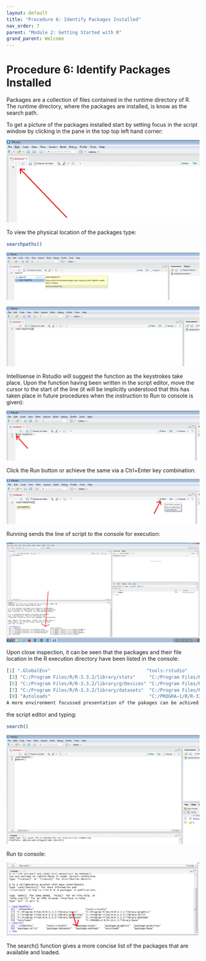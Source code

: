 ```yaml
---
layout: default
title: "Procedure 6: Identify Packages Installed"
nav_order: 7
parent: "Module 2: Getting Started with R"
grand_parent: Welcome
---
```


# Procedure 6: Identify Packages Installed

Packages are a collection of files contained in the runtime directory of R. The runtime directory, where the packages are installed, is know as the search path.

To get a picture of the packages installed start by setting focus in the script window by clicking in the pane in the top top left hand corner:

![img.png](img.png)

To view the physical location of the packages type:

``` r
searchpaths()
```

![img_1.png](img_1.png)

![img_2.png](img_2.png)

Intellisense in Rstudio will suggest the function as the keystrokes take place.
Upon the function having been written in the script editor, move the cursor to the start of the line (it will be implicitly understood that this has taken place in future procedures when the instruction to Run to console is given):

![img_3.png](img_3.png)

Click the Run button or achieve the same via a Ctrl+Enter key combination:

![img_4.png](img_4.png)

Running sends the line of script to the console for execution:

![img_5.png](img_5.png)

Upon close inspection,  it can be seen that the packages and their file location in the R execution directory have been listed in the console:

``` r
[1] ".GlobalEnv"                                   "tools:rstudio"                               
 [3] "C:/Program Files/R/R-3.3.2/library/stats"     "C:/Program Files/R/R-3.3.2/library/graphics" 
 [5] "C:/Program Files/R/R-3.3.2/library/grDevices" "C:/Program Files/R/R-3.3.2/library/utils"    
 [7] "C:/Program Files/R/R-3.3.2/library/datasets"  "C:/Program Files/R/R-3.3.2/library/methods"  
 [9] "Autoloads"                                    "C:/PROGRA~1/R/R-33~1.2/library/base"   
A more environment focussed presentation of the pakages can be achived by creating a new li
```

the script editor and typing:

``` r
search()
```

![img_6.png](img_6.png)

Run to console:

![img_7.png](img_7.png)

The search() function gives a more concise list of the packages that are available and loaded.
